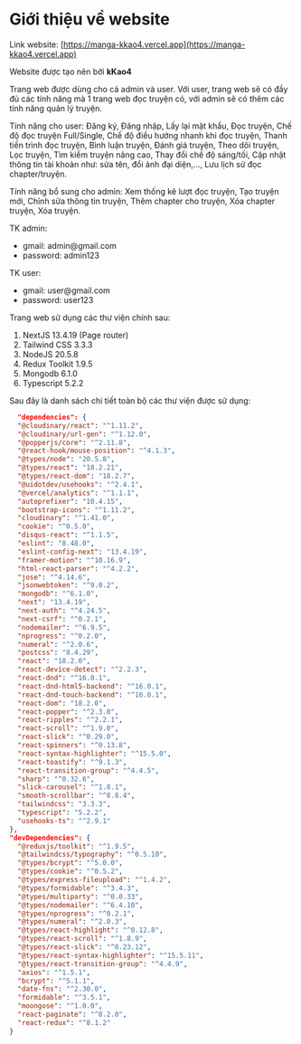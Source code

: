 # Giới thiệu về website

Link website: [https://manga-kkao4.vercel.app](https://manga-kkao4.vercel.app)

Website được tạo nên bởi __kKao4__

Trang web được dùng cho cả admin và user. Với user, trang web sẽ có đầy đủ các tính năng mà 1 trang web đọc truyện có, với admin sẽ có thêm các tính năng quản lý truyện.

Tính năng cho user: Đăng ký, Đăng nhập, Lấy lại mật khẩu, Đọc truyện, Chế độ đọc truyện Full/Single, Chế độ điều hướng nhanh khi đọc truyện, Thanh tiến trình đọc truyện, Bình luận truyện, Đánh giá truyện, Theo dõi truyện, Lọc truyện, Tìm kiếm truyện nâng cao, Thay đổi chế độ sáng/tối, Cập nhật thông tin tài khoản như: sửa tên, đổi ảnh đại diện,..., Lưu lịch sử đọc chapter/truyện.

Tính năng bổ sung cho admin: Xem thống kê lượt đọc truyện, Tạo truyện mới, Chỉnh sửa thông tin truyện, Thêm chapter cho truyện, Xóa chapter truyện, Xóa truyện.

TK admin:

- gmail: admin\@gmail.com
- password: admin123

TK user:

- gmail: user\@gmail.com
- password: user123

Trang web sử dụng các thư viện chính sau:

1. NextJS 13.4.19 (Page router)
2. Tailwind CSS 3.3.3
3. NodeJS 20.5.8
4. Redux Toolkit 1.9.5
5. Mongodb 6.1.0
6. Typescript 5.2.2

Sau đây là danh sách chi tiết toàn bộ các thư viện được sử dụng:

```json
  "dependencies": {
  "@cloudinary/react": "^1.11.2",
  "@cloudinary/url-gen": "^1.12.0",
  "@popperjs/core": "^2.11.8",
  "@react-hook/mouse-position": "^4.1.3",
  "@types/node": "20.5.8",
  "@types/react": "18.2.21",
  "@types/react-dom": "18.2.7",
  "@uidotdev/usehooks": "^2.4.1",
  "@vercel/analytics": "^1.1.1",
  "autoprefixer": "10.4.15",
  "bootstrap-icons": "^1.11.2",
  "cloudinary": "^1.41.0",
  "cookie": "^0.5.0",
  "disqus-react": "^1.1.5",
  "eslint": "8.48.0",
  "eslint-config-next": "13.4.19",
  "framer-motion": "^10.16.9",
  "html-react-parser": "^4.2.2",
  "jose": "^4.14.6",
  "jsonwebtoken": "^9.0.2",
  "mongodb": "^6.1.0",
  "next": "13.4.19",
  "next-auth": "^4.24.5",
  "next-csrf": "^0.2.1",
  "nodemailer": "^6.9.5",
  "nprogress": "^0.2.0",
  "numeral": "^2.0.6",
  "postcss": "8.4.29",
  "react": "18.2.0",
  "react-device-detect": "^2.2.3",
  "react-dnd": "^16.0.1",
  "react-dnd-html5-backend": "^16.0.1",
  "react-dnd-touch-backend": "^16.0.1",
  "react-dom": "18.2.0",
  "react-popper": "^2.3.0",
  "react-ripples": "^2.2.1",
  "react-scroll": "^1.9.0",
  "react-slick": "^0.29.0",
  "react-spinners": "^0.13.8",
  "react-syntax-highlighter": "^15.5.0",
  "react-toastify": "^9.1.3",
  "react-transition-group": "^4.4.5",
  "sharp": "^0.32.6",
  "slick-carousel": "^1.8.1",
  "smooth-scrollbar": "^8.8.4",
  "tailwindcss": "3.3.3",
  "typescript": "5.2.2",
  "usehooks-ts": "^2.9.1"
},
"devDependencies": {
  "@reduxjs/toolkit": "^1.9.5",
  "@tailwindcss/typography": "^0.5.10",
  "@types/bcrypt": "^5.0.0",
  "@types/cookie": "^0.5.2",
  "@types/express-fileupload": "^1.4.2",
  "@types/formidable": "^3.4.3",
  "@types/multiparty": "^0.0.33",
  "@types/nodemailer": "^6.4.10",
  "@types/nprogress": "^0.2.1",
  "@types/numeral": "^2.0.3",
  "@types/react-highlight": "^0.12.8",
  "@types/react-scroll": "^1.8.9",
  "@types/react-slick": "^0.23.12",
  "@types/react-syntax-highlighter": "^15.5.11",
  "@types/react-transition-group": "^4.4.9",
  "axios": "^1.5.1",
  "bcrypt": "^5.1.1",
  "date-fns": "^2.30.0",
  "formidable": "^3.5.1",
  "moongose": "^1.0.0",
  "react-paginate": "^8.2.0",
  "react-redux": "^8.1.2"
}
```
